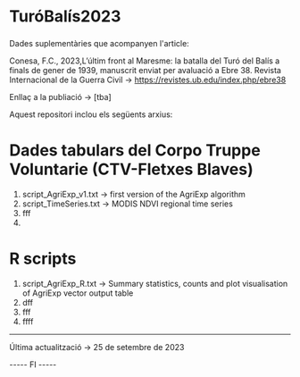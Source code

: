 ###
# TuróBalís2023
###

Dades suplementàries que acompanyen l'article:

Conesa, F.C., 2023,L’últim front al Maresme: la batalla del Turó del Balís a finals de gener de 1939, 
manuscrit enviat per avaluació a Ebre 38. Revista Internacional de la Guerra Civil -> https://revistes.ub.edu/index.php/ebre38

Enllaç a la publiació -> [tba] 

Aquest repositori inclou els següents arxius: 

# Dades tabulars del Corpo Truppe Voluntarie (CTV-Fletxes Blaves) 

1. script_AgriExp_v1.txt -> first version of the AgriExp algorithm 
2. script_TimeSeries.txt -> MODIS NDVI regional time series
3. fff
4. 

# R scripts

1. script_AgriExp_R.txt -> Summary statistics, counts and plot visualisation of AgriExp vector output table
2. dff
3. fff
4. ffff

-----
Última actualització -> 25 de setembre de 2023


----- FI -----
